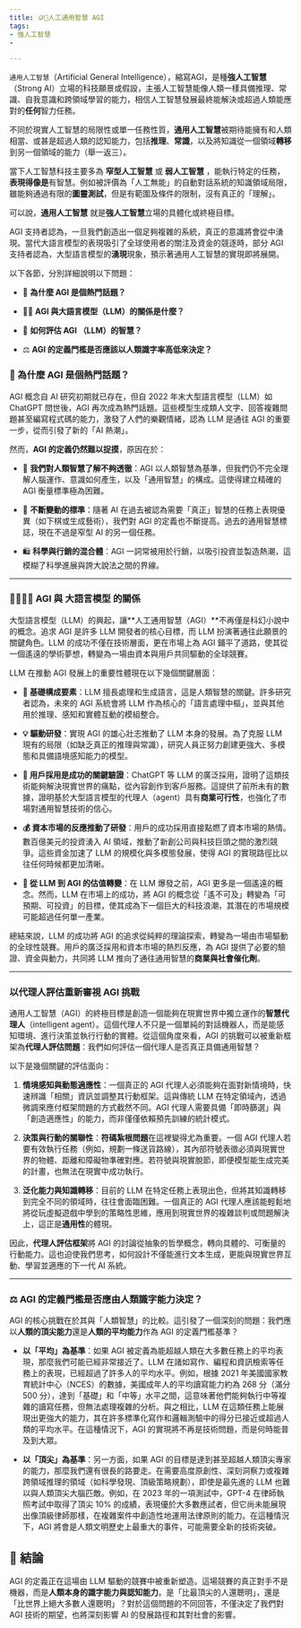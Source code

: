 ```yaml
---
title: 🪙🫣人工通用智慧 AGI
tags:
- 強人工智慧
- 

---
```

`通用人工智慧`（Artificial General Intelligence），縮寫AGI，是種**強人工智慧**（Strong AI）立場的科技願景或假設，主張人工智慧能像人類一樣具備推理、常識、自我意識和跨領域學習的能力，相信人工智慧發展最終能解決或超過人類能應對的**任何**智力任務。

不同於現實人工智慧的局限性或單一任務性質，**通用人工智慧**被期待能擁有和人類相當、或甚是超過人類的認知能力，包括**推理**、**常識**，以及將知識從一個領域**轉移**到另一個領域的能力（舉一返三）。

當下人工智慧科技主要多為 **窄型人工智慧** 或 **弱人工智慧** ，能執行特定的任務，**表現得像是**有智慧。例如被評價為「人工無能」的自動對話系統的知識領域局限，雖能夠通過有限的**圖靈測試**，但是有範圍及條件的限制，沒有真正的「理解」。

可以說，**通用人工智慧** 就是**強人工智慧**立場的具體化或終極目標。

AGI 支持者認為，一旦我們創造出一個足夠複雜的系統，真正的意識將會從中湧現。當代大語言模型的表現吸引了全球使用者的關注及資金的競逐時，部分 AGI 支持者認為，大型語言模型的**湧現**現象，預示著通用人工智慧的實現即將展開。

以下各節，分別詳細說明以下問題：

- 🚀 **為什麼 AGI 是個熱門話題？**
    
- 😵‍💫 **AGI 與大語言模型（LLM）的關係是什麼？**
    
- 🤖 **如何評估 AGI （LLM）的智慧？**
    
- ⚖️ **AGI 的定義門檻是否應該以人類識字率高低來決定？**

### 🚀 為什麼 AGI 是個熱門話題？

AGI 概念自 AI 研究初期就已存在，但自 2022 年末大型語言模型（LLM）如 ChatGPT 問世後，AGI 再次成為熱門話題。這些模型生成類人文字、回答複雜問題甚至編寫程式碼的能力，激發了人們的樂觀情緒，認為 LLM 是通往 AGI 的重要一步，從而引發了新的「AI 熱潮」。

然而，**AGI 的定義仍然難以捉摸**，原因在於：

- 🤔 **我們對人類智慧了解不夠透徹**：AGI 以人類智慧為基準，但我們仍不完全理解人腦運作、意識如何產生，以及「通用智慧」的構成。這使得建立精確的 AGI 衡量標準極為困難。  
    
- 🎯 **不斷變動的標準**：隨著 AI 在過去被認為需要「真正」智慧的任務上表現優異（如下棋或生成藝術），我們對 AGI 的定義也不斷提高。過去的通用智慧標誌，現在不過是窄型 AI 的另一個任務。  
    
- 🛍️ **科學與行銷的混合體**：AGI 一詞常被用於行銷，以吸引投資並製造熱潮，這模糊了科學進展與誇大說法之間的界線。
    

---

### 😵‍💫🧞‍♀️ AGI 與 大語言模型 的關係

大型語言模型（LLM）的興起，讓**人工通用智慧（AGI）**不再僅是科幻小說中的概念。追求 AGI 是許多 LLM 開發者的核心目標，而 LLM 扮演著通往此願景的關鍵角色。LLM 的成功不僅在技術層面，更在市場上為 AGI 鋪平了道路，使其從一個遙遠的學術夢想，轉變為一場由資本與用戶共同驅動的全球競賽。

LLM 在推動 AGI 發展上的重要性體現在以下幾個關鍵層面：

- **🧩 基礎構成要素**：LLM 擅長處理和生成語言，這是人類智慧的關鍵。許多研究者認為，未來的 AGI 系統會將 LLM 作為核心的「語言處理中樞」，並與其他用於推理、感知和實體互動的模組整合。  
    
- **💡 驅動研發**：實現 AGI 的雄心壯志推動了 LLM 本身的發展。為了克服 LLM 現有的局限（如缺乏真正的推理與常識），研究人員正努力創建更強大、多模態和具備語境感知能力的模型。  
    
- **🚀 用戶採用是成功的關鍵驗證**：ChatGPT 等 LLM 的廣泛採用，證明了這類技術能夠解決現實世界的痛點，從內容創作到客戶服務。這提供了前所未有的數據，證明基於大型語言模型的代理人（agent）具有**商業可行性**，也強化了市場對通用智慧技術的信心。  
    
- **💰 資本市場的反應推動了研發**：用戶的成功採用直接點燃了資本市場的熱情。數百億美元的投資湧入 AI 領域，推動了新創公司與科技巨頭之間的激烈競爭。這些資金加速了 LLM 的規模化與多模態發展，使得 AGI 的實現路徑比以往任何時候都更加清晰。  
    
- **🔮 從 LLM 到 AGI 的估值轉變**：在 LLM 爆發之前，AGI 更多是一個遙遠的概念。然而，LLM 在市場上的成功，將 AGI 的概念從「遙不可及」轉變為「可預期、可投資」的目標，使其成為下一個巨大的科技浪潮，其潛在的市場規模可能超過任何單一產業。
    

總結來說，LLM 的成功將 AGI 的追求從純粹的理論探索，轉變為一場由市場驅動的全球性競賽。用戶的廣泛採用和資本市場的熱烈反應，為 AGI 提供了必要的驗證、資金與動力，共同將 LLM 推向了通往通用智慧的**商業與社會催化劑**。

---

### **以代理人評估重新審視 AGI 挑戰**

通用人工智慧（AGI）的終極目標是創造一個能夠在現實世界中獨立運作的**智慧代理人**（intelligent agent）。這個代理人不只是一個單純的對話機器人，而是能感知環境、進行決策並執行行動的實體。從這個角度來看，AGI 的挑戰可以被重新框架為**代理人評估問題**：我們如何評估一個代理人是否真正具備通用智慧？

以下是幾個關鍵的評估面向：

1. **情境感知與動態適應性**：一個真正的 AGI 代理人必須能夠在面對新情境時，快速辨識「相關」資訊並調整其行動框架。這與傳統 LLM 在特定領域內，透過微調來應付框架問題的方式截然不同。AGI 代理人需要具備「即時篩選」與「創造適應性」的能力，而非僅僅依賴預先訓練的統計模式。  
    
2. **決策與行動的關聯性**：**符碼紮根問題**在這裡變得尤為重要。一個 AGI 代理人若要有效執行任務（例如，規劃一條送貨路線），其內部符號表徵必須與現實世界的物體、距離和障礙物準確對應。若符號與現實脫節，即便模型能生成完美的計畫，也無法在現實中成功執行。  
    
3. **泛化能力與知識轉移**：目前的 LLM 在特定任務上表現出色，但將其知識轉移到完全不同的領域時，往往會面臨困難。一個真正的 AGI 代理人應該能輕鬆地將從玩虛擬遊戲中學到的策略性思維，應用到現實世界的複雜談判或問題解決上，這正是**通用性**的體現。
    

因此，**代理人評估框架**將 AGI 的討論從抽象的哲學概念，轉向具體的、可衡量的行動能力。這也迫使我們思考，如何設計不僅能進行文本生成，更能與現實世界互動、學習並適應的下一代 AI 系統。

---

### **⚖️ AGI 的定義門檻是否應由人類識字能力決定？**

AGI 的核心挑戰在於其與「人類智慧」的比較。這引發了一個深刻的問題：我們應以**人類的頂尖能力**還是**人類的平均能力**作為 AGI 的定義門檻基準？

- **以「平均」為基準**：如果 AGI 被定義為能超越人類在大多數任務上的平均表現，那麼我們可能已經非常接近了。LLM 在諸如寫作、編程和資訊檢索等任務上的表現，已經超過了許多人的平均水平。例如，根據 2021 年美國國家教育統計中心（NCES）的數據，美國成年人的平均讀寫能力約為 268 分（滿分 500 分），達到「基礎」和「中等」水平之間，這意味著他們能夠執行中等複雜的讀寫任務，但無法處理複雜的分析。與之相比，LLM 在這類任務上能展現出更強大的能力，其在許多標準化寫作和邏輯測驗中的得分已接近或超過人類的平均水平。在這種情況下，AGI 的實現將不再是技術問題，而是何時能普及到大眾。  
    
- **以「頂尖」為基準**：另一方面，如果 AGI 的目標是達到甚至超越人類頂尖專家的能力，那麼我們還有很長的路要走。在需要高度原創性、深刻洞察力或複雜跨領域推理的領域（如科學發現、頂級策略規劃），即使是最先進的 LLM 也難以與人類頂尖大腦匹敵。例如，在 2023 年的一項測試中，GPT-4 在律師執照考試中取得了頂尖 10% 的成績，表現優於大多數應試者，但它尚未能展現出像頂級律師那樣，在複雜案件中創造性地運用法律原則的能力。在這種情況下，AGI 將會是人類文明歷史上最重大的事件，可能需要全新的技術突破。    

## 🏁 結論

AGI 的定義正在這場由 LLM 驅動的競賽中被重新塑造。這場競賽的真正對手不是機器，而是**人類本身的識字能力與認知能力**。是「比最頂尖的人還聰明」，還是「比世界上絕大多數人還聰明」？對於這個問題的不同回答，不僅決定了我們對 AGI 技術的期望，也將深刻影響 AI 的發展路徑和其對社會的影響。
